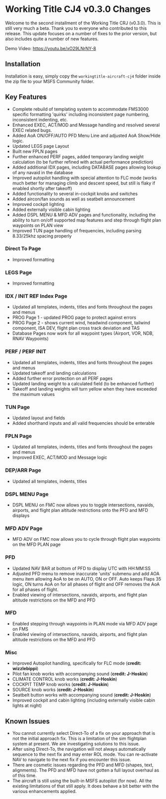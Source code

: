 # Working Title CJ4 v0.3.0 Changes

Welcome to the second installment of the Working Title CRJ (v0.3.0). This is still very much a beta. Thank you to everyone who contributed to this release. This update focuses on a number of fixes to the prior version, but also includes quite a number of new features.

Demo Video: https://youtu.be/xO29LNrNY-8

## Installation
Installation is easy, simply copy the `workingtitle-aircraft-cj4` folder inside the zip file to your MSFS Community folder.

## Key Features
* Complete rebuild of templating system to accommodate FMS3000 specific formatting 'quirks' including inconsistent page numbering, inconsistent indenting, etc.
* Enhanced EXEC, ACT/MOD and Message handling and resolved several EXEC related bugs.
* Added AoA ON/OFF/AUTO PFD Menu Line and adjusted AoA Show/Hide logic.
* Updated LEGS page Layout
* Built new FPLN pages
* Further enhanced PERF pages, added temporary landing weight calculation (to be further refined with actual performance prediction)
* Added additional IDX pages, including DATABASE pages allowing lookup of any navaid in the database
* Improved autopilot handling with special attention to FLC mode (works much better for managing climb and descent speed, but still is flaky if enabled shortly after takeoff)
* Added functionality to several in-cockpit knobs and switches
* Added aircon/fan sounds as well as seatbelt announcement
* Improved cockpit lighting
* Added externally visible cabin lighting
* Added DSPL MENU & MFD ADV pages and functionality, including the ability to turn on/off supported map features and step through flight plan waypoints on PLAN view
* Improved TUN page handling of frequencies, including parsing 8.33/25khz spacing properly

### Direct To Page
* Improved formatting

### LEGS Page
* Improved formatting

### IDX / INIT REF Index Page
* Updated all templates, indents, titles and fonts throughout the pages and menus
* PROG Page 1 - updated PROG page to protect against errors
* PROG Page 2 - shows current wind, headwind component, tailwind component, ISA DEV, flight plan cross track deviation and TAS
* Database Pages now work for all waypoint types (Airport, VOR, NDB, RNAV Waypoints)

### PERF / PERF INIT
* Updated all templates, indents, titles and fonts throughout the pages and menus
* Updated takeoff and landing calculations
* Added further error protection on all PERF pages
* Updated landing weight to a calculated field (to be enhanced further)
* Takeoff and landing weights will turn yellow when they have exceeded the maximum values

### TUN Page
* Updated layout and fields
* Added shorthand inputs and all valid frequencies should be enterable

### FPLN Page
* Updated all templates, indents, titles and fonts throughout the pages and menus
* Improved EXEC, ACT/MOD and Message logic 

### DEP/ARR Page
* Updated all templates, indents, titles 

### DSPL MENU Page
* DSPL MENU on FMC now allows you to toggle intersections, navaids, airports, and flight plan altitude restrictions onto the PFD and MFD displays

### MFD ADV Page
* MFD ADV on FMC now allows you to cycle through flight plan waypoints on the MFD PLAN page

### PFD
* Updated NAV BAR at bottom of PFD to display UTC with HH:MM:SS
* Adjusted PFD menu to remove inaccurate 'units' submenu and add AOA menu item allowing AoA to be on AUTO, ON or OFF. Auto keeps Flaps 35 logic, ON turns AoA on for all phases of flight and OFF removes the AoA for all phases of flight.
* Enabled viewing of intersections, navaids, airports, and flight plan altitude restrictions on the MFD and PFD

### MFD
* Enabled stepping through waypoints in PLAN mode via MFD ADV page on FMS
* Enabled viewing of intersections, navaids, airports, and flight plan altitude restrictions on the MFD and PFD

### Misc
* Improved Autopilot handling, specifically for FLC mode (**credit: wizzlebippi**)
* Pilot fan knob works with accompanying sound (**credit: J-Hoskin**)
* CLIMATE CONTROL knob works (**credit: J-Hoskin**)
* COCKPIT TEMP knob works (**credit: J-Hoskin**)
* SOURCE knob works (**credit: J-Hoskin**)
* Seatbelt button works with accompanying sound (**credit: J-Hoskin**)
* Improved cockpit and cabin lighting (including externally visible cabin lights at night)

## Known Issues
* You cannot currently select Direct-To of a fix on your approach that is not the initial approach fix. This is a limitation of the sim flightplan system at present. We are investigating solutions to this issue.
* After using Direct-To, the navigation will not always automatically sequence to the next fix and may enter ROL mode. You can re-activate NAV to navigate to the next fix if you encounter this issue.
* There are cosmetic issues regarding the PFD and MFD (shapes, text, alignments). The PFD and MFD have not gotten a full layout overhaul as of this time.
* The aircraft is still using the built-in MSFS autopilot (for now). All the existing limitations of that still apply. It does behave a bit better with the various enhancements applied.